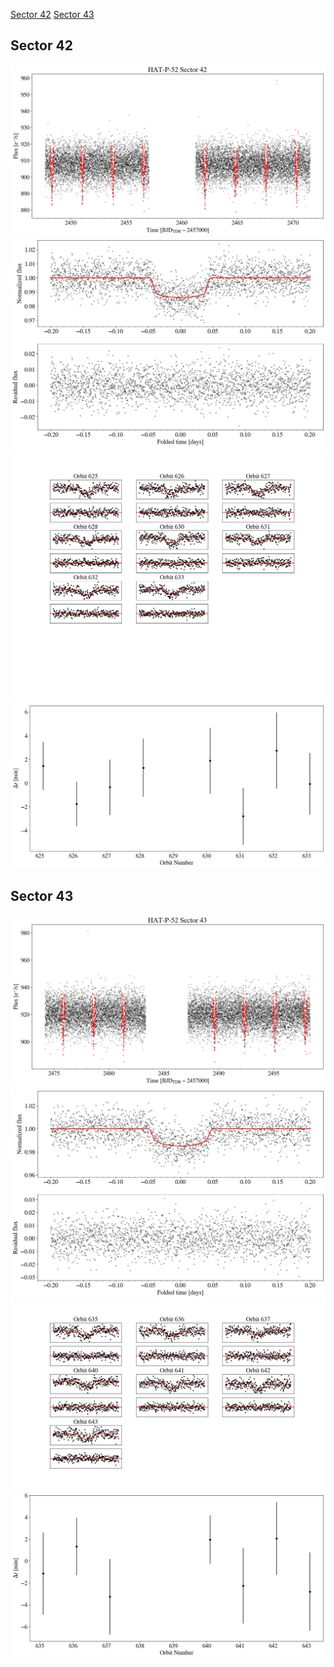[Sector 42](#sector42)
[Sector 43](#sector43)

<a name = "sector42"></a>
## Sector 42
![alt text](/tt/HAT-P-52_Sector_42/HAT-P-52_Sector_42_a_TimeSeries.png)
![alt text](/tt/HAT-P-52_Sector_42/HAT-P-52_Sector_42_b_FoldedLightCurve.png)
![alt text](/tt/HAT-P-52_Sector_42/HAT-P-52_Sector_42_b_IndividualTransitsWithFit.png)
![alt text](/tt/HAT-P-52_Sector_42/HAT-P-52_Sector_42_c_TimingResiduals.png)

<a name = "sector43"></a>
## Sector 43
![alt text](/tt/HAT-P-52_Sector_43/HAT-P-52_Sector_43_a_TimeSeries.png)
![alt text](/tt/HAT-P-52_Sector_43/HAT-P-52_Sector_43_b_FoldedLightCurve.png)
![alt text](/tt/HAT-P-52_Sector_43/HAT-P-52_Sector_43_b_IndividualTransitsWithFit.png)
![alt text](/tt/HAT-P-52_Sector_43/HAT-P-52_Sector_43_c_TimingResiduals.png)


